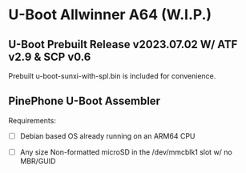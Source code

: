 # U-Boot Allwinner A64 (W.I.P.)
## U-Boot Prebuilt Release v2023.07.02 W/ ATF v2.9 & SCP v0.6

Prebuilt u-boot-sunxi-with-spl.bin is included for convenience.

## PinePhone U-Boot Assembler

Requirements:

* [ ] Debian based OS already running on an ARM64 CPU

* [ ] Any size Non-formatted microSD in the /dev/mmcblk1 slot w/ no MBR/GUID
